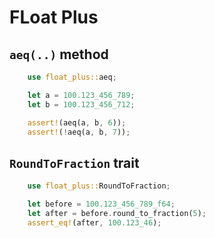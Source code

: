 # FLoat Plus

## `aeq(..)` method
``` rust
    use float_plus::aeq;

    let a = 100.123_456_789;
    let b = 100.123_456_712;

    assert!(aeq(a, b, 6));
    assert!(!aeq(a, b, 7));
```


## `RoundToFraction` trait
``` rust
    use float_plus::RoundToFraction;

    let before = 100.123_456_789_f64;
    let after = before.round_to_fraction(5);
    assert_eq!(after, 100.123_46);
```